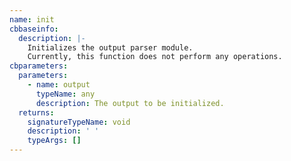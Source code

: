 ```yaml
---
name: init
cbbaseinfo:
  description: |-
    Initializes the output parser module.
    Currently, this function does not perform any operations.
cbparameters:
  parameters:
    - name: output
      typeName: any
      description: The output to be initialized.
  returns:
    signatureTypeName: void
    description: ' '
    typeArgs: []
---
```

<CBBaseInfo/> 
 <CBParameters/>
